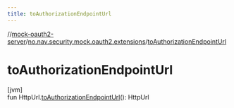 ```yaml
---
title: toAuthorizationEndpointUrl
---
```

//[mock-oauth2-server](../../index.html)/[no.nav.security.mock.oauth2.extensions](index.html)/[toAuthorizationEndpointUrl](to-authorization-endpoint-url.html)



# toAuthorizationEndpointUrl



[jvm]\
fun HttpUrl.[toAuthorizationEndpointUrl](to-authorization-endpoint-url.html)(): HttpUrl




